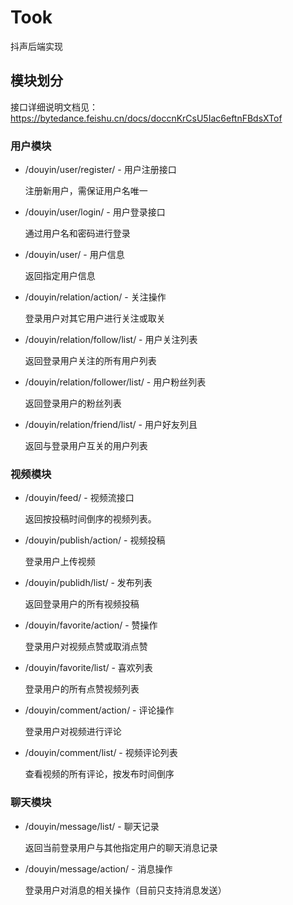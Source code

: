 # Took

抖声后端实现

## 模块划分

接口详细说明文档见：https://bytedance.feishu.cn/docs/doccnKrCsU5Iac6eftnFBdsXTof

### 用户模块

- /douyin/user/register/ - 用户注册接口

  注册新用户，需保证用户名唯一

- /douyin/user/login/ - 用户登录接口

  通过用户名和密码进行登录

- /douyin/user/ - 用户信息

  返回指定用户信息

- /douyin/relation/action/ - 关注操作

  登录用户对其它用户进行关注或取关

- /douyin/relation/follow/list/ - 用户关注列表

  返回登录用户关注的所有用户列表

- /douyin/relation/follower/list/ - 用户粉丝列表

  返回登录用户的粉丝列表

- /douyin/relation/friend/list/ - 用户好友列且

  返回与登录用户互关的用户列表



### 视频模块

- /douyin/feed/ - 视频流接口

  返回按投稿时间倒序的视频列表。

- /douyin/publish/action/ - 视频投稿

  登录用户上传视频

- /douyin/publidh/list/ - 发布列表

  返回登录用户的所有视频投稿

- /douyin/favorite/action/ - 赞操作

  登录用户对视频点赞或取消点赞

- /douyin/favorite/list/ - 喜欢列表

  登录用户的所有点赞视频列表

- /douyin/comment/action/ - 评论操作

  登录用户对视频进行评论

- /douyin/comment/list/ - 视频评论列表

  查看视频的所有评论，按发布时间倒序



### 聊天模块

- /douyin/message/list/ - 聊天记录

  返回当前登录用户与其他指定用户的聊天消息记录

- /douyin/message/action/ - 消息操作

  登录用户对消息的相关操作（目前只支持消息发送）

